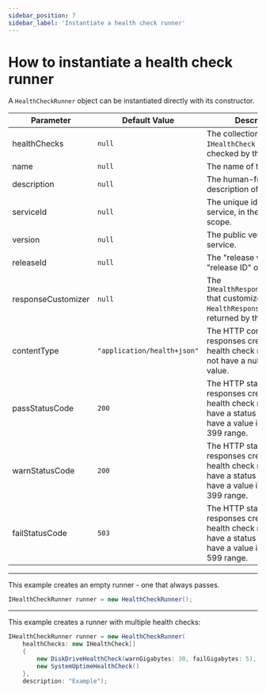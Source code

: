 ```yaml
---
sidebar_position: 7
sidebar_label: 'Instantiate a health check runner'
---
```


# How to instantiate a health check runner

A `HealthCheckRunner` object can be instantiated directly with its constructor.

Parameter          | Default Value               | Description
------------------ | --------------------------- | -----------
healthChecks       | `null`                      | The collection of `IHealthCheck` objects to be checked by this runner.
name               | `null`                      | The name of the runner.
description        | `null`                      | The human-friendly description of the service.
serviceId          | `null`                      | The unique identifier of the service, in the application scope.
version            | `null`                      | The public version of the service.
releaseId          | `null`                      | The "release version" or "release ID" of the service.
responseCustomizer | `null`                      | The `IHealthResponseCustomizer` that customizes each `HealthResponse` object returned by this runner.
contentType        | `"application/health+json"` | The HTTP content type of responses created by this health check runner. Must not have a null or empty value.
passStatusCode     | `200`                       | The HTTP status code of responses created by this health check runner that have a status of `Pass`. Must have a value in the 200-399 range.
warnStatusCode     | `200`                       | The HTTP status code of responses created by this health check runner that have a status of `Warn`. Must have a value in the 200-399 range.
failStatusCode     | `503`                       | The HTTP status code of responses created by this health check runner that have a status of `Fail`. Must have a value in the 400-599 range.

---

This example creates an empty runner - one that always passes.

```csharp
IHealthCheckRunner runner = new HealthCheckRunner();
```

---

This example creates a runner with multiple health checks:

```csharp
IHealthCheckRunner runner = new HealthCheckRunner(
    healthChecks: new IHealthCheck[]
    {
        new DiskDriveHealthCheck(warnGigabytes: 30, failGigabytes: 5),
        new SystemUptimeHealthCheck()
    },
    description: "Example");
```
